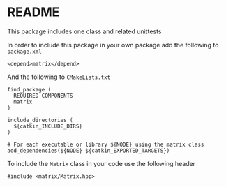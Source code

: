 # README

This package includes one class and related unittests

In order to include this package in your own package add the following to `package.xml`

```
<depend>matrix</depend>
```

And the following to `CMakeLists.txt`


```
find_package (
  REQUIRED COMPONENTS
  matrix
)

include_directories (
  ${catkin_INCLUDE_DIRS}
)

# For each executable or library ${NODE} using the matrix class
add_dependencies(${NODE} ${catkin_EXPORTED_TARGETS})
```

To include the `Matrix` class in your code use the following header

```
#include <matrix/Matrix.hpp>
```
